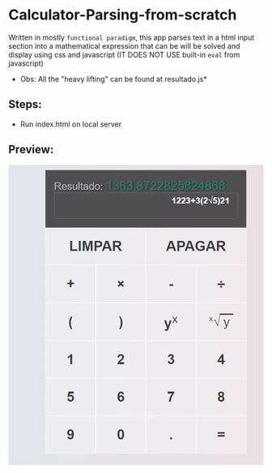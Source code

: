 # Calculator-Parsing-from-scratch
Written in mostly `functional paradigm`, this app parses text in a html input section into a mathematical expression that can be will be solved and display using css and javascript (IT DOES NOT USE built-in `eval` from javascript)

* Obs: All the "heavy lifting" can be found at resultado.js*
## Steps:
- Run index.html on local server

## Preview:
  <img src="./images/preview.png" width="950">

